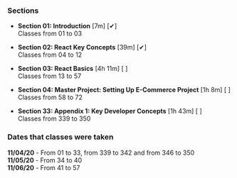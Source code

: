 ### Sections

* <strong>Section 01: Introduction</strong> [7m] [✔] <br>
Classes from 01 to 03

* <strong>Section 02: React Key Concepts</strong> [39m] [✔] <br>
Classes from 04 to 12

* <strong>Section 03: React Basics</strong> [4h 11m] [ ] <br>
Classes from 13 to 57

* <strong> Section 04: Master Project: Setting Up E-Commerce Project</strong> [1h 8m] [ ] <br>
Classes from 58 to 72

* <strong>Section 33: Appendix 1: Key Developer Concepts</strong> [1h 43m] [ ] <br>
Classes from 339 to 350

### Dates that classes were taken

<strong>11/04/20</strong> - From 01 to 33, from 339 to 342 and from 346 to 350 <br>
<strong>11/05/20</strong> - From 34 to 40 <br>
<strong>11/06/20</strong> - From 41 to 57 <br>
